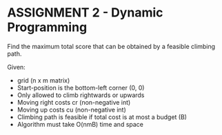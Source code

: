 # ASSIGNMENT 2 - Dynamic Programming

Find the maximum total score that can be obtained by a feasible climbing path.

Given:
* grid (n x m matrix)
* Start-position is the bottom-left corner (0, 0)
* Only allowed to climb rightwards or upwards
* Moving right costs cr (non-negative int)
* Moving up costs cu (non-negative int)
* Climbing path is feasible if total cost is at most a budget (B)
* Algorithm must take O(nmB) time and space
